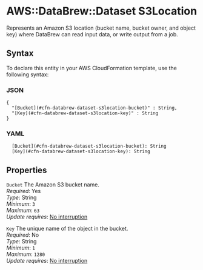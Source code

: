 # AWS::DataBrew::Dataset S3Location<a name="aws-properties-databrew-dataset-s3location"></a>

Represents an Amazon S3 location \(bucket name, bucket owner, and object key\) where DataBrew can read input data, or write output from a job\.

## Syntax<a name="aws-properties-databrew-dataset-s3location-syntax"></a>

To declare this entity in your AWS CloudFormation template, use the following syntax:

### JSON<a name="aws-properties-databrew-dataset-s3location-syntax.json"></a>

```
{
  "[Bucket](#cfn-databrew-dataset-s3location-bucket)" : String,
  "[Key](#cfn-databrew-dataset-s3location-key)" : String
}
```

### YAML<a name="aws-properties-databrew-dataset-s3location-syntax.yaml"></a>

```
  [Bucket](#cfn-databrew-dataset-s3location-bucket): String
  [Key](#cfn-databrew-dataset-s3location-key): String
```

## Properties<a name="aws-properties-databrew-dataset-s3location-properties"></a>

`Bucket` <a name="cfn-databrew-dataset-s3location-bucket"></a>
The Amazon S3 bucket name\.  
_Required_: Yes  
_Type_: String  
_Minimum_: `3`  
_Maximum_: `63`  
_Update requires_: [No interruption](https://docs.aws.amazon.com/AWSCloudFormation/latest/UserGuide/using-cfn-updating-stacks-update-behaviors.html#update-no-interrupt)

`Key` <a name="cfn-databrew-dataset-s3location-key"></a>
The unique name of the object in the bucket\.  
_Required_: No  
_Type_: String  
_Minimum_: `1`  
_Maximum_: `1280`  
_Update requires_: [No interruption](https://docs.aws.amazon.com/AWSCloudFormation/latest/UserGuide/using-cfn-updating-stacks-update-behaviors.html#update-no-interrupt)
